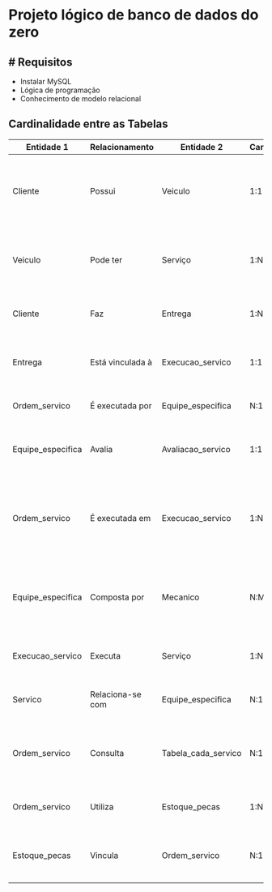# Projeto lógico de banco de dados do zero

## # Requisitos

- Instalar MySQL
- Lógica de programação
- Conhecimento de modelo relacional

## Cardinalidade entre as Tabelas

|Entidade 1	       |Relacionamento	 |Entidade 2	       |Cardinalidade|	Explicação                                                               |
|------------------|-----------------|-------------------|-------------|---------------------------------------------------------------------------|
|Cliente	         |Possui	         |Veiculo	           |  1:1	       |Cada cliente está vinculado a um único veículo (modelo simplificado).      |
|Veiculo	         |Pode ter	       |Serviço 	         |  1:N	       |Um veículo pode passar por vários serviços, via OS e Execução.             |
|Cliente	         |Faz	             |Entrega	           |  1:N	       |Um cliente pode ter várias entregas.                                       |
|Entrega	         |Está vinculada à |Execucao_servico   |  1:1	       |Uma entrega é usada para executar um serviço específico.                   |
|Ordem_servico     |É executada por	 |Equipe_especifica  |	N:1	       |Cada OS é feita por uma equipe.                                            |
|Equipe_especifica |Avalia	         |Avaliacao_servico  |	1:1	       |Cada equipe está associada a uma única avaliação.                          |
|Ordem_servico	   |É executada em	 |Execucao_servico   |	1:N	       |Uma OS pode ser vinculada a várias execuções (divisão por tarefa, por ex.).|
|Equipe_especifica |Composta por	   |Mecanico	         |  N:M	       |Uma equipe tem vários mecânicos, e um mecânico pode participar de várias.  |
|Execucao_servico	 |Executa	         |Serviço	           |  1:N 	     |Execução se refere à OS, que possui serviços.                              |
|Servico	         |Relaciona-se com |Equipe_especifica  |  N:1	       |Cada serviço é feito por uma equipe específica.                            |
|Ordem_servico	   |Consulta	       |Tabela_cada_servico|	N:1	       |Cada OS está ligada a uma linha da tabela de referência de serviços.       |
|Ordem_servico	   |Utiliza	         |Estoque_pecas	     |  1:N	       |Uma OS pode consumir várias peças.                                         |
|Estoque_pecas	   |Vincula	         |Ordem_servico	     |  N:1	       |Cada peça registrada é para uma única ordem de serviço.                    |
